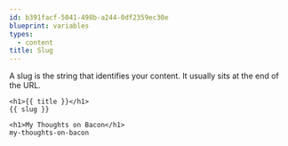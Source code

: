 ```yaml
---
id: b391facf-5041-498b-a244-0df2359ec30e
blueprint: variables
types:
  - content
title: Slug
---
```

A slug is the string that identifies your content. It usually sits at the end of the URL.

```
<h1>{{ title }}</h1>
{{ slug }}
```

``` .language-output
<h1>My Thoughts on Bacon</h1>
my-thoughts-on-bacon
```
